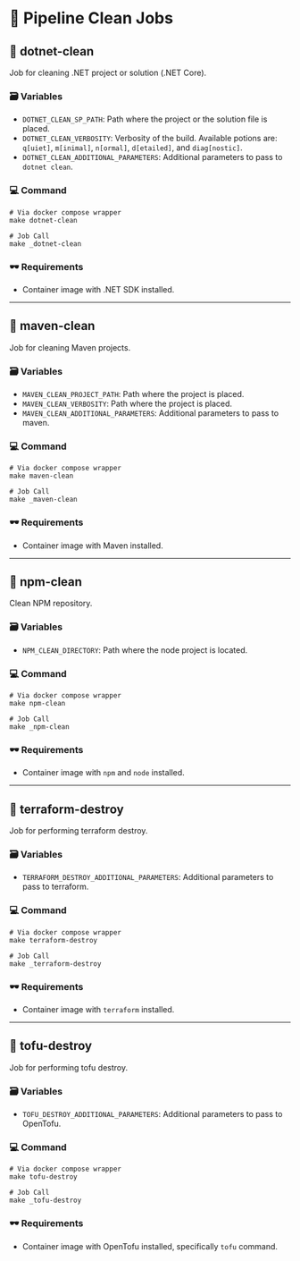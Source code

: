 # 🧼 Pipeline Clean Jobs

## 🧹 dotnet-clean
Job for cleaning .NET project or solution (.NET Core).

### 🗃️ Variables
- `DOTNET_CLEAN_SP_PATH`: Path where the project or the solution file is placed.
- `DOTNET_CLEAN_VERBOSITY`: Verbosity of the build. Available potions are: `q[uiet]`, `m[inimal]`, `n[ormal]`, `d[etailed]`, and `diag[nostic]`.
- `DOTNET_CLEAN_ADDITIONAL_PARAMETERS`: Additional parameters to pass to `dotnet clean`.

### 💻 Command
```Shell
# Via docker compose wrapper
make dotnet-clean

# Job Call
make _dotnet-clean
```

### 🕶️ Requirements
- Container image with .NET SDK installed.

---

## 🧹 maven-clean
Job for cleaning Maven projects.

### 🗃️ Variables
- `MAVEN_CLEAN_PROJECT_PATH`: Path where the project is placed.
- `MAVEN_CLEAN_VERBOSITY`: Path where the project is placed.
- `MAVEN_CLEAN_ADDITIONAL_PARAMETERS`: Additional parameters to pass to maven.

### 💻 Command
```Shell
# Via docker compose wrapper
make maven-clean

# Job Call
make _maven-clean
```

### 🕶️ Requirements
- Container image with Maven installed.

---

## 🧹 npm-clean
Clean NPM repository.

### 🗃️ Variables
- `NPM_CLEAN_DIRECTORY`: Path where the node project is located.

### 💻 Command
```Shell
# Via docker compose wrapper
make npm-clean

# Job Call
make _npm-clean
```

### 🕶️ Requirements
- Container image with `npm` and `node` installed.

---

## 🧹 terraform-destroy
Job for performing terraform destroy.

### 🗃️ Variables
- `TERRAFORM_DESTROY_ADDITIONAL_PARAMETERS`: Additional parameters to pass to terraform.

### 💻 Command
```Shell
# Via docker compose wrapper
make terraform-destroy

# Job Call
make _terraform-destroy
```

### 🕶️ Requirements
- Container image with `terraform` installed.

---

## 🧹 tofu-destroy
Job for performing tofu destroy.

### 🗃️ Variables
- `TOFU_DESTROY_ADDITIONAL_PARAMETERS`: Additional parameters to pass to OpenTofu.

### 💻 Command
```Shell
# Via docker compose wrapper
make tofu-destroy

# Job Call
make _tofu-destroy
```

### 🕶️ Requirements
- Container image with OpenTofu installed, specifically `tofu` command.
